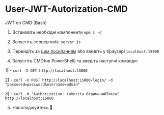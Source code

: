 # User-JWT-Autorization-CMD
JWT on CMD (Bash)

1) Встановіть необхідні компоненти `npm i -d`

2) Запустіть сервер `node server.js`

3) Перейдіть за [цим посиланням](http://localhost:15000) або введіть у браузері `localhost:15000`

4) Запустіть CMD(не PowerShell) та введіть наступні команди:

  1] - `curl -X GET http://localhost:15000`
  
  2] - `curl -X POST http://localhost:15000/login/ -d "password=password&username=admin"`
  
  3] - `curl -H "Authorization: inVerita ОтриманийТокен" http://localhost:15000`

5) Насолоджуйтесь 🤠
